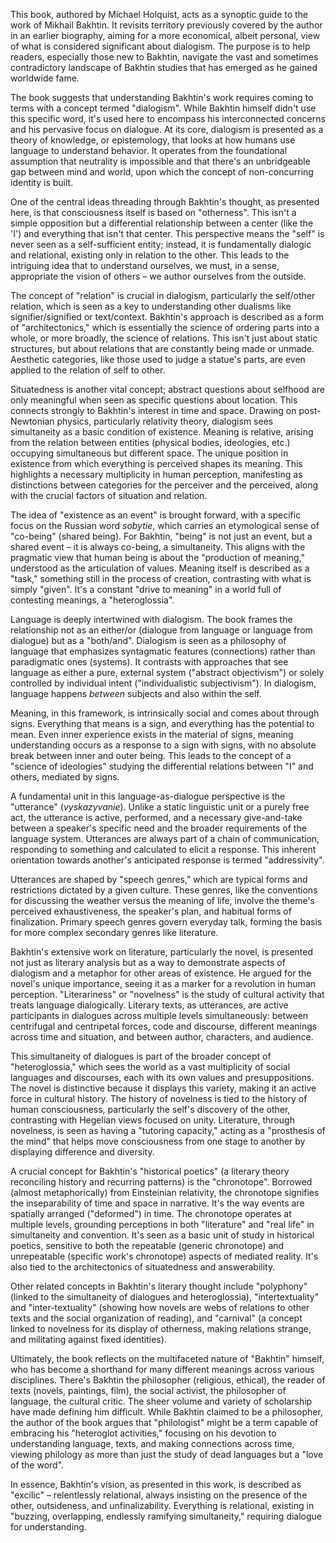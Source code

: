 This book, authored by Michael Holquist, acts as a synoptic guide to the work of Mikhail Bakhtin. It revisits territory previously covered by the author in an earlier biography, aiming for a more economical, albeit personal, view of what is considered significant about dialogism. The purpose is to help readers, especially those new to Bakhtin, navigate the vast and sometimes contradictory landscape of Bakhtin studies that has emerged as he gained worldwide fame.

The book suggests that understanding Bakhtin's work requires coming to terms with a concept termed "dialogism". While Bakhtin himself didn't use this specific word, it's used here to encompass his interconnected concerns and his pervasive focus on dialogue. At its core, dialogism is presented as a theory of knowledge, or epistemology, that looks at how humans use language to understand behavior. It operates from the foundational assumption that neutrality is impossible and that there's an unbridgeable gap between mind and world, upon which the concept of non-concurring identity is built.

One of the central ideas threading through Bakhtin's thought, as presented here, is that consciousness itself is based on "otherness". This isn't a simple opposition but a differential relationship between a center (like the 'I') and everything that isn't that center. This perspective means the "self" is never seen as a self-sufficient entity; instead, it is fundamentally dialogic and relational, existing only in relation to the other. This leads to the intriguing idea that to understand ourselves, we must, in a sense, appropriate the vision of others – we author ourselves from the outside.

The concept of "relation" is crucial in dialogism, particularly the self/other relation, which is seen as a key to understanding other dualisms like signifier/signified or text/context. Bakhtin's approach is described as a form of "architectonics," which is essentially the science of ordering parts into a whole, or more broadly, the science of relations. This isn't just about static structures, but about relations that are constantly being made or unmade. Aesthetic categories, like those used to judge a statue's parts, are even applied to the relation of self to other.

Situatedness is another vital concept; abstract questions about selfhood are only meaningful when seen as specific questions about location. This connects strongly to Bakhtin's interest in time and space. Drawing on post-Newtonian physics, particularly relativity theory, dialogism sees simultaneity as a basic condition of existence. Meaning is relative, arising from the relation between entities (physical bodies, ideologies, etc.) occupying simultaneous but different space. The unique position in existence from which everything is perceived shapes its meaning. This highlights a necessary multiplicity in human perception, manifesting as distinctions between categories for the perceiver and the perceived, along with the crucial factors of situation and relation.

The idea of "existence as an event" is brought forward, with a specific focus on the Russian word _sobytie_, which carries an etymological sense of "co-being" (shared being). For Bakhtin, "being" is not just an event, but a shared event – it is always co-being, a simultaneity. This aligns with the pragmatic view that human being is about the "production of meaning," understood as the articulation of values. Meaning itself is described as a "task," something still in the process of creation, contrasting with what is simply "given". It's a constant "drive to meaning" in a world full of contesting meanings, a "heteroglossia".

Language is deeply intertwined with dialogism. The book frames the relationship not as an either/or (dialogue from language or language from dialogue) but as a "both/and". Dialogism is seen as a philosophy of language that emphasizes syntagmatic features (connections) rather than paradigmatic ones (systems). It contrasts with approaches that see language as either a pure, external system ("abstract objectivism") or solely controlled by individual intent ("individualistic subjectivism"). In dialogism, language happens _between_ subjects and also within the self.

Meaning, in this framework, is intrinsically social and comes about through signs. Everything that means is a sign, and everything has the potential to mean. Even inner experience exists in the material of signs, meaning understanding occurs as a response to a sign with signs, with no absolute break between inner and outer being. This leads to the concept of a "science of ideologies" studying the differential relations between "I" and others, mediated by signs.

A fundamental unit in this language-as-dialogue perspective is the "utterance" (_vyskazyvanie_). Unlike a static linguistic unit or a purely free act, the utterance is active, performed, and a necessary give-and-take between a speaker's specific need and the broader requirements of the language system. Utterances are always part of a chain of communication, responding to something and calculated to elicit a response. This inherent orientation towards another's anticipated response is termed "addressivity".

Utterances are shaped by "speech genres," which are typical forms and restrictions dictated by a given culture. These genres, like the conventions for discussing the weather versus the meaning of life, involve the theme's perceived exhaustiveness, the speaker's plan, and habitual forms of finalization. Primary speech genres govern everyday talk, forming the basis for more complex secondary genres like literature.

Bakhtin's extensive work on literature, particularly the novel, is presented not just as literary analysis but as a way to demonstrate aspects of dialogism and a metaphor for other areas of existence. He argued for the novel's unique importance, seeing it as a marker for a revolution in human perception. "Literariness" or "novelness" is the study of cultural activity that treats language dialogically. Literary texts, as utterances, are active participants in dialogues across multiple levels simultaneously: between centrifugal and centripetal forces, code and discourse, different meanings across time and situation, and between author, characters, and audience.

This simultaneity of dialogues is part of the broader concept of "heteroglossia," which sees the world as a vast multiplicity of social languages and discourses, each with its own values and presuppositions. The novel is distinctive because it displays this variety, making it an active force in cultural history. The history of novelness is tied to the history of human consciousness, particularly the self's discovery of the other, contrasting with Hegelian views focused on unity. Literature, through novelness, is seen as having a "tutoring capacity," acting as a "prosthesis of the mind" that helps move consciousness from one stage to another by displaying difference and diversity.

A crucial concept for Bakhtin's "historical poetics" (a literary theory reconciling history and recurring patterns) is the "chronotope". Borrowed (almost metaphorically) from Einsteinian relativity, the chronotope signifies the inseparability of time and space in narrative. It's the way events are spatially arranged ("deformed") in time. The chronotope operates at multiple levels, grounding perceptions in both "literature" and "real life" in simultaneity and convention. It's seen as a basic unit of study in historical poetics, sensitive to both the repeatable (generic chronotope) and unrepeatable (specific work's chronotope) aspects of mediated reality. It's also tied to the architectonics of situatedness and answerability.

Other related concepts in Bakhtin's literary thought include "polyphony" (linked to the simultaneity of dialogues and heteroglossia), "intertextuality" and "inter-textuality" (showing how novels are webs of relations to other texts and the social organization of reading), and "carnival" (a concept linked to novelness for its display of otherness, making relations strange, and militating against fixed identities).

Ultimately, the book reflects on the multifaceted nature of "Bakhtin" himself, who has become a shorthand for many different meanings across various disciplines. There's Bakhtin the philosopher (religious, ethical), the reader of texts (novels, paintings, film), the social activist, the philosopher of language, the cultural critic. The sheer volume and variety of scholarship have made defining him difficult. While Bakhtin claimed to be a philosopher, the author of the book argues that "philologist" might be a term capable of embracing his "heteroglot activities," focusing on his devotion to understanding language, texts, and making connections across time, viewing philology as more than just the study of dead languages but a "love of the word".

In essence, Bakhtin's vision, as presented in this work, is described as "excilic" – relentlessly relational, always insisting on the presence of the other, outsideness, and unfinalizability. Everything is relational, existing in "buzzing, overlapping, endlessly ramifying simultaneity," requiring dialogue for understanding.